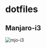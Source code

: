 # dotfiles

## Manjaro-i3

![mjo-i3](https://cdn.jsdelivr.net/gh/Keanu-42/dotfiles@main/img/mjo-i3.png)
